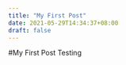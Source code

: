 ```yaml
---
title: "My First Post"
date: 2021-05-29T14:34:37+08:00
draft: false
---
```


#My First Post
Testing

